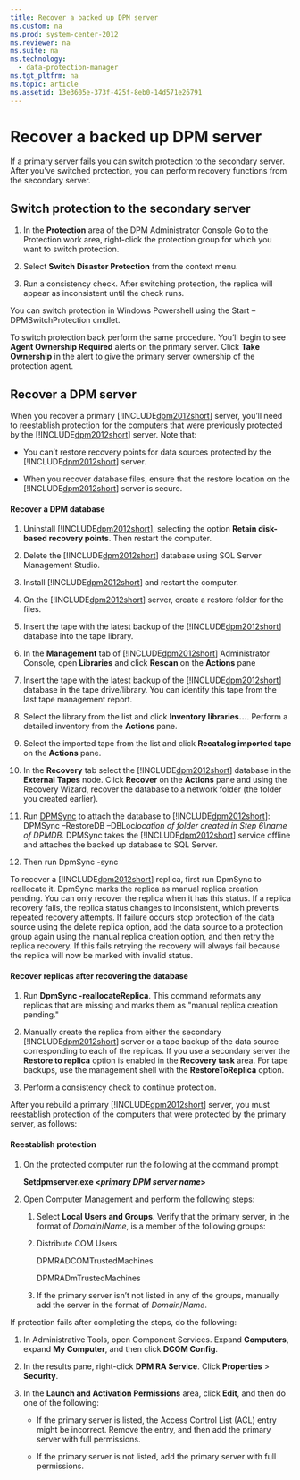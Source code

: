 ```yaml
---
title: Recover a backed up DPM server
ms.custom: na
ms.prod: system-center-2012
ms.reviewer: na
ms.suite: na
ms.technology: 
  - data-protection-manager
ms.tgt_pltfrm: na
ms.topic: article
ms.assetid: 13e3605e-373f-425f-8eb0-14d571e26791
---
```

# Recover a backed up DPM server
If a primary server fails you can switch protection to the secondary server. After you’ve switched protection, you can perform recovery functions from the secondary server.

## Switch protection to the secondary server

1.  In the **Protection** area of the DPM Administrator Console Go to the Protection work area, right\-click the protection group for which you want to switch protection.

2.  Select **Switch Disaster Protection** from the context menu.

3.  Run a consistency check. After switching protection, the replica will appear as inconsistent until the check runs.

You can switch protection in Windows Powershell using the Start –DPMSwitchProtection cmdlet.

To switch protection back perform the same procedure. You’ll begin to see **Agent Ownership Required** alerts on the primary server. Click **Take Ownership** in the alert to give the primary server ownership of the protection agent.

## Recover a DPM server
When you recover a primary [!INCLUDE[dpm2012short](../Token/dpm2012short_md.md)] server, you’ll need to reestablish protection for the computers that were previously protected by the [!INCLUDE[dpm2012short](../Token/dpm2012short_md.md)] server. Note that:

-   You can’t restore recovery points for data sources protected by the [!INCLUDE[dpm2012short](../Token/dpm2012short_md.md)] server.

-   When you recover database files, ensure that the restore location on the [!INCLUDE[dpm2012short](../Token/dpm2012short_md.md)] server is secure.

#### Recover a DPM database

1.  Uninstall [!INCLUDE[dpm2012short](../Token/dpm2012short_md.md)], selecting the option **Retain disk\-based recovery points**. Then restart the computer.

2.  Delete the [!INCLUDE[dpm2012short](../Token/dpm2012short_md.md)] database using SQL Server Management Studio.

3.  Install [!INCLUDE[dpm2012short](../Token/dpm2012short_md.md)] and restart the computer.

4.  On the [!INCLUDE[dpm2012short](../Token/dpm2012short_md.md)] server, create a restore folder for the files.

5.  Insert the tape with the latest backup of the [!INCLUDE[dpm2012short](../Token/dpm2012short_md.md)] database into the tape library.

6.  In the **Management** tab of [!INCLUDE[dpm2012short](../Token/dpm2012short_md.md)] Administrator Console, open **Libraries** and click **Rescan** on the **Actions** pane

7.  Insert the tape with the latest backup of the [!INCLUDE[dpm2012short](../Token/dpm2012short_md.md)] database in the tape drive\/library. You can identify this tape from the last tape management report.

8.  Select the library from the list and click **Inventory libraries…**. Perform a detailed inventory from the **Actions** pane.

9. Select the imported tape from the list and click **Recatalog imported tape** on the **Actions** pane.

10. In the **Recovery** tab select the [!INCLUDE[dpm2012short](../Token/dpm2012short_md.md)] database in the **External Tapes** node. Click **Recover** on the **Actions** pane and using the Recovery Wizard, recover the database to a network folder \(the folder you created earlier\).

11. Run [DPMSync](http://go.microsoft.com/fwlink/?LinkId=255172) to attach the database to [!INCLUDE[dpm2012short](../Token/dpm2012short_md.md)]: DPMSync –RestoreDB –DBLoc*location of folder created in Step 6\\name of DPMDB*. DPMSync takes the [!INCLUDE[dpm2012short](../Token/dpm2012short_md.md)] service offline and attaches the backed up database to SQL Server.

12. Then run DpmSync \-sync

To recover a [!INCLUDE[dpm2012short](../Token/dpm2012short_md.md)] replica, first run DpmSync to reallocate it. DpmSync marks the replica as manual replica creation pending. You can only recover the replica when it has this status. If a replica recovery fails, the replica status changes to inconsistent, which prevents repeated recovery attempts. If failure occurs stop protection of the data source using the delete replica option, add the data source to a protection group again using the manual replica creation option, and then retry the replica recovery. If this fails retrying the recovery will always fail because the replica will now be marked with invalid status.

#### Recover replicas after recovering the database

1.  Run **DpmSync \-reallocateReplica**. This command reformats any replicas that are missing and marks them as "manual replica creation pending."

2.  Manually create the replica from either the secondary [!INCLUDE[dpm2012short](../Token/dpm2012short_md.md)] server or a tape backup of the data source corresponding to each of the replicas. If you use a secondary server the **Restore to replica** option is enabled in the **Recovery task** area. For tape backups, use the management shell with the **RestoreToReplica** option.

3.  Perform a consistency check to continue protection.

After you rebuild a primary [!INCLUDE[dpm2012short](../Token/dpm2012short_md.md)] server, you must reestablish protection of the computers that were protected by the primary server, as follows:

#### Reestablish protection

1.  On the protected computer run the following at the command prompt:

    **Setdpmserver.exe <***primary DPM server name***>**

2.  Open Computer Management and perform the following steps:

    1.  Select **Local Users and Groups**.  Verify that the primary server, in the format of *Domain*\/*Name*, is a member of the following groups:

    2.  Distribute COM Users

        DPMRADCOMTrustedMachines

        DPMRADmTrustedMachines

    3.  If the primary server isn’t not listed in any of the groups, manually add the server in the format of *Domain*\/*Name*.

If protection fails after completing the steps, do the following:

1.  In Administrative Tools, open Component Services. Expand **Computers**, expand **My Computer**, and then click **DCOM Config**.

2.  In the results pane, right\-click **DPM RA Service**. Click **Properties** > **Security**.

3.  In the **Launch and Activation Permissions** area, click **Edit**, and then do one of the following:

    -   If the primary server is listed, the Access Control List \(ACL\) entry might be incorrect. Remove the entry, and then add the primary server with full permissions.

    -   If the primary server is not listed, add the primary server with full permissions.

